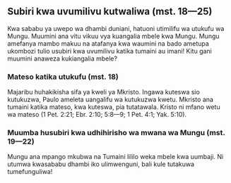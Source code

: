 ## Subiri kwa uvumilivu kutwaliwa (mst. 18—25)

Kwa sababu ya uwepo wa dhambi duniani, hatuoni utimilifu wa utukufu wa Mungu. Muumini ana vitu vikuu vya kuangalia mbele kwa Mungu. Mungu amefanya mambo makuu na atafanya kwa waumini na bado ametupa ukombozi tulio usubiri kwa uvumilivu katika tumaini au imani! Kitu gani muumini anaweza kukiangalia mbele?

### Mateso katika utukufu (mst. 18)

Majaribu huhakikisha sifa ya kweli ya Mkristo. Ingawa kuteswa sio kutukuzwa, Paulo ameleta uangalifu wa kutukuzwa kwetu. Mkristo ana tumaini katika mateso, kwa kuteswa, pia tutatawala. Kristo ni mfano wetu wa mateso (1 Pet. 2:21; Ebr. 2:10; 5:8—9; 1 Pet. 4:1; Yak. 5:10).

### Muumba husubiri kwa udhihirisho wa mwana wa Mungu (mst. 19—22)

Mungu ana mpango mkubwa na Tumaini lililo weka mbele kwa uumbaji. Ni utumwa kwasababu dhambi iko ulimwenguni, bali kule tutakuwa tumefunguliwa!
